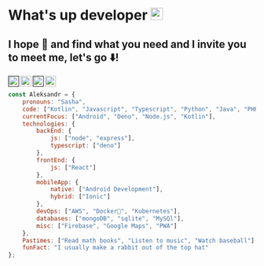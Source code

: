 # What's up developer <img src="https://media.giphy.com/media/hvRJCLFzcasrR4ia7z/giphy.gif" width="25px">

## I hope 💖 and find what you need and I invite you to meet me, let's go ⬇️!
<a href="">
  <img align="left" alt="Abhishek's Discord" width="22px" src="https://raw.githubusercontent.com/peterthehan/peterthehan/master/assets/discord.svg" />
</a>
<a href="https://www.linkedin.com/in/alexander-rangel-gonzález-181656184/">
  <img align="left" alt="Abhishek's LinkedIN" width="22px" src="https://raw.githubusercontent.com/peterthehan/peterthehan/master/assets/linkedin.svg" />
</a>
<a href="">
  <img align="left" alt="Abhishek's Spotify" width="22px" src="https://raw.githubusercontent.com/peterthehan/peterthehan/master/assets/spotify.svg" />
</a>
<a href="https://www.instagram.com/alexanderverst/">
  <img align="left" alt="Mehdi's Instagram" width="22px" src="https://cdn.jsdelivr.net/npm/simple-icons@v3/icons/instagram.svg" />
</a>
<br>

```javascript
const Aleksandr = {
    pronouns: "Sasha",
    code: ["Kotlin", "Javascript", "Typescript", "Python", "Java", "PHP", "C"],
    currentFocus: ["Android", "Deno", "Node.js", "Kotlin"],
    technologies: {
        backEnd: {
            js: ["node", "express"],
            typescript: ["deno"]
        },
        frontEnd: {
            js: ["React"]
        },
        mobileApp: {
            native: ["Android Development"],
            hybrid: ["Ionic"]
        },
        devOps: ["AWS", "Docker🐳", "Kubernetes"],
        databases: ["mongoDB", "sqlite", "MySQl"],
        misc: ["Firebase", "Google Maps", "PWA"]
    },
    Pastimes: ["Read math books", "Listen to music", "Watch baseball"]
    funFact: "I usually make a rabbit out of the top hat"
};
```
